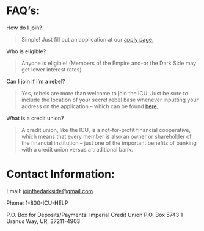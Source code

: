 # FAQ’s:

How do I join?
	
> Simple! Just fill out an application at our [apply page.](http://credit-union.azurewebsites.net/apply.php)

Who is eligible? 

> Anyone is eligible!  (Members of the Empire and-or the Dark Side may get lower interest rates)

Can I join if I’m a rebel? 
> Yes, rebels are more than welcome to join the ICU! Just be sure to include the location of your secret rebel base whenever inputting your address on the application – which can be found [here.](http://credit-union.azurewebsites.net/apply.php)

What is a credit union?
	
> A credit union, like the ICU, is a not-for-profit financial cooperative, which means that every member is also an owner or shareholder of the financial institution – just one of the important benefits of banking with a credit union versus a traditional bank.

# Contact Information:

Email: jointhedarkside@gmail.com			

Phone: 1-800-ICU-HELP

P.O. Box for Deposits/Payments: Imperial Credit Union P.O. Box 5743 1 Uranus Way, UR, 37211-4903
